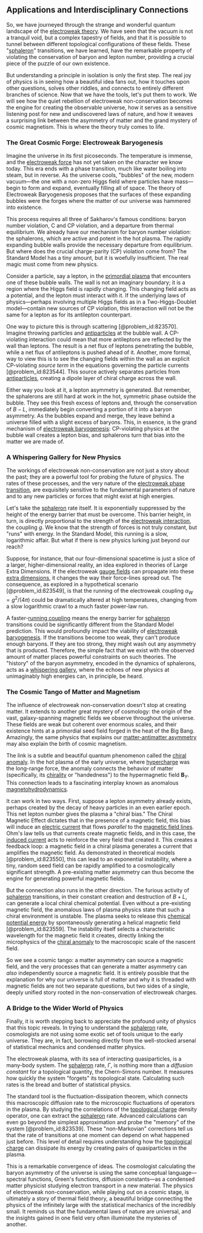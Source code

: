 ## Applications and Interdisciplinary Connections

So, we have journeyed through the strange and wonderful quantum landscape of the [electroweak theory](@article_id:137416). We have seen that the vacuum is not a tranquil void, but a complex tapestry of fields, and that it is possible to tunnel between different topological configurations of these fields. These "[sphaleron](@article_id:161115)" transitions, we have learned, have the remarkable property of violating the conservation of baryon and lepton number, providing a crucial piece of the puzzle of our own existence.

But understanding a principle in isolation is only the first step. The real joy of physics is in seeing how a beautiful idea fans out, how it touches upon other questions, solves other riddles, and connects to entirely different branches of science. Now that we have the tools, let's put them to work. We will see how the quiet rebellion of electroweak non-conservation becomes the engine for creating the observable universe, how it serves as a sensitive listening post for new and undiscovered laws of nature, and how it weaves a surprising link between the asymmetry of matter and the grand mystery of cosmic magnetism. This is where the theory truly comes to life.

### The Great Cosmic Forge: Electroweak Baryogenesis

Imagine the universe in its first picoseconds. The temperature is immense, and the [electroweak force](@article_id:160421) has not yet taken on the character we know today. This era ends with a phase transition, much like water boiling into steam, but in reverse. As the universe cools, "bubbles" of the new, modern vacuum—the one with a non-zero Higgs field where particles have mass—begin to form and expand, eventually filling all of space. The theory of Electroweak Baryogenesis proposes that the surfaces of these expanding bubbles were the forges where the matter of our universe was hammered into existence.

This process requires all three of Sakharov's famous conditions: baryon number violation, C and CP violation, and a departure from thermal equilibrium. We already have our mechanism for baryon number violation: the sphalerons, which are active and potent in the hot plasma. The rapidly expanding bubble walls provide the necessary departure from equilibrium. But where does the crucial charge-parity (CP) violation come from? The Standard Model has a tiny amount, but it is woefully insufficient. The real magic must come from new physics.

Consider a particle, say a lepton, in the [primordial plasma](@article_id:161257) that encounters one of these bubble walls. The wall is not an imaginary boundary; it is a region where the Higgs field is rapidly changing. This changing field acts as a potential, and the lepton must interact with it. If the underlying laws of physics—perhaps involving multiple Higgs fields as in a Two-Higgs-Doublet model—contain new sources of CP violation, this interaction will not be the same for a lepton as for its antilepton counterpart.

One way to picture this is through scattering [@problem_id:823570]. Imagine throwing particles and [antiparticles](@article_id:155172) at the bubble wall. A CP-violating interaction could mean that more antileptons are reflected by the wall than leptons. The result is a net flux of leptons penetrating the bubble, while a net flux of antileptons is pushed ahead of it. Another, more formal, way to view this is to see the changing fields within the wall as an explicit CP-violating *source term* in the equations governing the particle currents [@problem_id:823544]. This source actively separates particles from [antiparticles](@article_id:155172), creating a dipole layer of chiral charge across the wall.

Either way you look at it, a lepton asymmetry is generated. But remember, the sphalerons are still hard at work in the hot, symmetric phase outside the bubble. They see this fresh excess of leptons and, through the conservation of $B-L$, immediately begin converting a portion of it into a baryon asymmetry. As the bubbles expand and merge, they leave behind a universe filled with a slight excess of baryons. This, in essence, is the grand mechanism of [electroweak baryogenesis](@article_id:160357): CP-violating physics at the bubble wall creates a lepton bias, and sphalerons turn that bias into the matter we are made of.

### A Whispering Gallery for New Physics

The workings of electroweak non-conservation are not just a story about the past; they are a powerful tool for probing the future of physics. The rates of these processes, and the very nature of the [electroweak phase transition](@article_id:157176), are exquisitely sensitive to the fundamental parameters of nature and to any new particles or forces that might exist at high energies.

Let's take the [sphaleron](@article_id:161115) rate itself. It is exponentially suppressed by the height of the energy barrier that must be overcome. This barrier height, in turn, is directly proportional to the strength of the [electroweak interaction](@article_id:193628), the coupling $g$. We know that the strength of forces is not truly constant, but "runs" with energy. In the Standard Model, this running is a slow, logarithmic affair. But what if there is new physics lurking just beyond our reach?

Suppose, for instance, that our four-dimensional spacetime is just a slice of a larger, higher-dimensional reality, an idea explored in theories of Large Extra Dimensions. If the electroweak [gauge fields](@article_id:159133) can propagate into these [extra dimensions](@article_id:160325), it changes the way their force-lines spread out. The consequence, as explored in a hypothetical scenario [@problem_id:823549], is that the running of the electroweak coupling $\alpha_W = g^2 / (4\pi)$ could be dramatically altered at high temperatures, changing from a slow logarithmic crawl to a much faster power-law run.

A faster-[running coupling](@article_id:147587) means the energy barrier for [sphaleron](@article_id:161115) transitions could be significantly different from the Standard Model prediction. This would profoundly impact the viability of [electroweak baryogenesis](@article_id:160357). If the transitions become too weak, they can't produce enough baryons. If they are too strong, they might wash out any asymmetry that is produced. Therefore, the simple fact that we exist with the observed amount of matter places powerful constraints on such theories. The "history" of the baryon asymmetry, encoded in the dynamics of sphalerons, acts as a [whispering gallery](@article_id:162902), where the echoes of new physics at unimaginably high energies can, in principle, be heard.

### The Cosmic Tango of Matter and Magnetism

The influence of electroweak non-conservation doesn't stop at creating matter. It extends to another great mystery of cosmology: the origin of the vast, galaxy-spanning magnetic fields we observe throughout the universe. These fields are weak but coherent over enormous scales, and their existence hints at a primordial seed field forged in the heat of the Big Bang. Amazingly, the same physics that explains our [matter-antimatter asymmetry](@article_id:150613) may also explain the birth of cosmic magnetism.

The link is a subtle and beautiful quantum phenomenon called the [chiral anomaly](@article_id:141583). In the hot plasma of the early universe, where [hypercharge](@article_id:186163) was the long-range force, the anomaly connects the behavior of matter (specifically, its [chirality](@article_id:143611) or "handedness") to the hypermagnetic field $\mathbf{B}_Y$. This connection leads to a fascinating interplay known as anomalous [magnetohydrodynamics](@article_id:263780).

It can work in two ways. First, suppose a lepton asymmetry already exists, perhaps created by the decay of heavy particles in an even earlier epoch. This net lepton number gives the plasma a "chiral bias." The Chiral Magnetic Effect dictates that in the presence of a magnetic field, this bias will induce an [electric current](@article_id:260651) that flows *parallel* to the [magnetic field lines](@article_id:267798). Ohm's law tells us that currents create magnetic fields, and in this case, the [induced current](@article_id:269553) acts to reinforce the very field that created it. This creates a feedback loop: a magnetic field in a chiral plasma generates a current that amplifies the magnetic field. As demonstrated in theoretical models [@problem_id:823550], this can lead to an exponential instability, where a tiny, random seed field can be rapidly amplified to a cosmologically significant strength. A pre-existing matter asymmetry can thus become the engine for generating powerful magnetic fields.

But the connection also runs in the other direction. The furious activity of [sphaleron](@article_id:161115) transitions, in their constant creation and destruction of $B+L$, can generate a local chiral chemical potential. Even without a pre-existing magnetic field, the anomalous laws of plasma physics state that such a chiral environment is unstable. The plasma seeks to release this [chemical potential energy](@article_id:169950) by spontaneously generating a helical magnetic field [@problem_id:823559]. The instability itself selects a characteristic wavelength for the magnetic field it creates, directly linking the microphysics of the [chiral anomaly](@article_id:141583) to the macroscopic scale of the nascent field.

So we see a cosmic tango: a matter asymmetry can source a magnetic field, and the very processes that can generate a matter asymmetry can *also* independently source a magnetic field. It is entirely possible that the explanation for why our universe is full of matter and why it is threaded with magnetic fields are not two separate questions, but two sides of a single, deeply unified story rooted in the non-conservation of electroweak charges.

### A Bridge to the Wider World of Physics

Finally, it is worth stepping back to appreciate the profound unity of physics that this topic reveals. In trying to understand the [sphaleron](@article_id:161115) rate, cosmologists are not using some exotic set of tools unique to the early universe. They are, in fact, borrowing directly from the well-stocked arsenal of statistical mechanics and condensed matter physics.

The electroweak plasma, with its sea of interacting quasiparticles, is a many-body system. The [sphaleron](@article_id:161115) rate, $\Gamma$, is nothing more than a *diffusion constant* for a topological quantity, the Chern-Simons number. It measures how quickly the system "forgets" its topological state. Calculating such rates is the bread and butter of statistical physics.

The standard tool is the fluctuation-dissipation theorem, which connects this macroscopic diffusion rate to the microscopic fluctuations of operators in the plasma. By studying the correlations of the [topological charge](@article_id:141828) density operator, one can extract the [sphaleron](@article_id:161115) rate. Advanced calculations can even go beyond the simplest approximation and probe the "memory" of the system [@problem_id:823539]. These "non-Markovian" corrections tell us that the rate of transitions at one moment can depend on what happened just before. This level of detail requires understanding how the [topological charge](@article_id:141828) can dissipate its energy by creating pairs of quasiparticles in the plasma.

This is a remarkable convergence of ideas. The cosmologist calculating the baryon asymmetry of the universe is using the same conceptual language—spectral functions, Green's functions, diffusion constants—as a condensed matter physicist studying electron transport in a new material. The physics of electroweak non-conservation, while playing out on a cosmic stage, is ultimately a story of thermal field theory, a beautiful bridge connecting the physics of the infinitely large with the statistical mechanics of the incredibly small. It reminds us that the fundamental laws of nature are universal, and the insights gained in one field very often illuminate the mysteries of another.